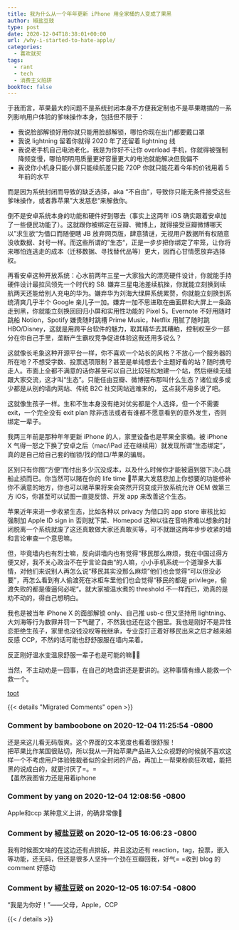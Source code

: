 ```yaml
---
title: 我为什么从一个年年更新 iPhone 用全家桶的人变成了果黑
author: 椒盐豆豉
type: post
date: 2020-12-04T18:38:01+00:00
url: /why-i-started-to-hate-apple/
categories:
  - 喜欢就买
tags:
  - rant
  - tech
  - 消费主义陷阱
bookToc: false
---
```

于我而言，苹果最大的问题不是系统封闭本身不方便我定制也不是苹果瞎搞的一系列影响用户体验的爹味操作本身，包括但不限于：

  * 我说脸部解锁好用你就只能用脸部解锁，哪怕你现在出门都要戴口罩
  * 我说 lightning 留着你就得 2020 年了还留着 lightning 线
  * 我说老手机自己电池老化，我是为你好不让你 overload 手机，你就得被强制降频变慢，哪怕明明用质量更好容量更大的电池就能解决但我偏不
  * 我说你小机身只能小屏只能续航差只能 720P 你就只能花着今年的价钱用着 5 年前的水平

而是因为系统封闭而导致的缺乏选择，aka “不自由”，导致你只能无条件接受这些爹味操作，或者靠苹果”大发慈悲“来解救你。

倒不是安卓系统本身的功能和硬件好到哪去（事实上这两年 iOS 确实跟着安卓加了一些便民功能了）。这就跟你被绑定在豆瓣、微博上，就得接受豆瓣微博哪天以”求生欲“为借口而随便瞎 JB 放弃网页版，肆意猜谜，无视用户数据所有权随意没收数据、封号一样。而这些所谓的”生态“，正是一步步把你绑定了牢笼，让你将来哪怕连逃走的成本（迁移数据、寻找替代品等）更大，因而心甘情愿放弃选择权。

再看安卓这种开放系统：心水前两年三星一大家独大的漂亮硬件设计，你就能手持硬件设计最拉风领先一个时代的 S8. 嫌弃三星电池差续航挫，你就能立刻换到续航两天还能给别人充电的华为。嫌弃华为刘海大绿屏系统累赘，你就能立刻换到系统清爽几乎半个 Google 亲儿子一加。嫌弃一加不思进取在曲面屏和大屏上一条路走到黑，你就能立刻换回回归小屏和实用性功能的 Pixel 5。Evernote 不好用随时跳船 Notion，Spotify 嫌贵随时跳槽 Prime Music，Netflix 用腻了随时跳 HBO/Disney，这就是用跨平台软件的魅力，取其精华去其糟粕，控制权至少一部分在你自己手里，垄断产生霸权竞争促进体验这我还用多说么？

这就像长毛象这种开源平台一样，你不喜欢一个站长的风格？不放心一个服务器的所在地？不想受字数、投票选项限制？甚至是单纯想去个主题好看的站？随时携号走人。市面上全都不满意的话你甚至可以自己比较轻松地建一个站，然后继续无缝跟大家交流，这才叫“生态”。只能任由豆瓣、微博摆布那叫什么生态？诸位或多或少都是从别的墙内网站、传统 B2C 社交网站逃难来的， 这点我不用多说了吧。

这就像生孩子一样。生和不生本身没有绝对优劣都是个人选择，但一个不需要 exit，一个完全没有 exit plan 除非违法或者有谁都不愿意看到的意外发生，否则绑定一辈子。

我两三年前是那种年年更新 iPhone 的人，家里设备也是苹果全家桶。被 iPhone X 气得一怒之下换了安卓之后（mac/iPad 还在继续用）就发现所谓“生态绑定”，真的是自己给自己套的枷锁/找的借口/苹果的骗局。

区别只有你图“方便”而付出多少沉没成本，以及什么时候你才能被逼到狠下决心跳船止损而已。你当然可以赌在你的 life time 苹果大发慈悲加上你想要的功能修补你不满意的地方，你也可以赌苹果将来会突然开窍变成开放系统允许 OEM 做第三方 iOS，你甚至可以试图一直提反馈、开发 app 来改善这个生态。

苹果近年来进一步收紧生态，比如各种以 privacy 为借口的 app store 审核比如强制加 Apple ID sign in 否则就下架、Homepod 这种以往在音响界难以想象的封闭脱离一个系统就废了这还真敢做大家还真敢买等，可不就跟这两年步步收紧的墙和言论审查一个意思嘛。

但，毕竟墙内也有烈士嘛，反向讲墙内也有觉得“移民那么麻烦，我在中国过得方便又好，我不关心政治不在乎言论自由“的人嘛，小小手机系统一个道理多大事情，对他们来说别人再怎么说“移民其实没那么麻烦”他们也会觉得“可以但没必要”，再怎么看到有人偷渡死在冰柜车里他们也会觉得“移民的都是 privilege，偷渡失败的都是傻逼何必呢“。就大家被温水煮的 threshold 不一样而已，劝真的是劝不动的，得自己想明白。

我也是被当年 iPhone X 的面部解锁 only、自己推 usb-c 但又坚持用 lightning、大刘海等行为数罪并罚一下气醒了，不然我也还在这个圈里。我也是刚好不是异性恋拒绝生孩子，家里也没钱没权等我继承，专业歪打正着好移民出来之后才越来越反感 CCP，不然的话可能也舒舒服服在墙内呆着。

反正刚好温水变温泉舒服一辈子也是可能的嘛🤷‍♂️

当然，不主动劝是一回事，在自己的地盘讲还是要讲的。这种事情有缘人能救一个救一个。

[toot](https://douchi.space/web/@mtfront/105323301074250595)



{{< details "Migrated Comments" open >}}

### Comment by bamboobone on 2020-12-04 11:25:54 -0800
还是来这儿看无码版爽。这个界面的文本宽度也看着很舒服！  
把苹果比作某国很贴切，所以我从一开始苹果产品进入公众视野的时候就不喜欢这样一个不考虑用户体验独裁者似的全封闭的产品，再加上一帮果粉疯狂吹嘘，能把黑的说成白的，就更讨厌了=。=  
【虽然我图省力还是用着iphone

### Comment by yang on 2020-12-04 12:08:56 -0800
Apple和ccp 某种意义上讲，的确非常像🌚

### Comment by 椒盐豆豉 on 2020-12-05 16:06:23 -0800
我有时候图文啥的在这边还有点排版，并且这边还有 reaction，tag，投票，嵌入等功能，还无码，但还是很多人坚持一个劲在豆瓣回我，好气= =收到 blog 的comment 好感动

### Comment by 椒盐豆豉 on 2020-12-05 16:07:54 -0800
“我是为你好！”——父母，Apple，CCP

{{< / details >}}